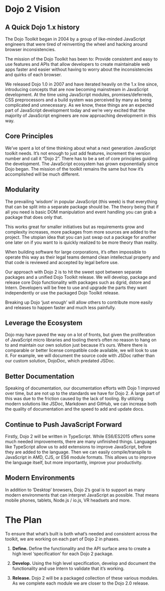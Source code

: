 # Dojo 2 Vision

## A Quick Dojo 1.x history
The Dojo Toolkit began in 2004 by a group of like-minded JavaScript engineers that were tired of reinventing the wheel and hacking around browser inconsistencies.

The mission of the Dojo Toolkit has been to: Provide consistent and easy to use features and APIs that allow developers to create maintainable web apps faster and easier without having to worry about the inconsistencies and quirks of each browser.

We released Dojo 1.0 in 2007 and have iterated heavily on the 1.x line since, introducing concepts that are now becoming mainstream in JavaScript development. At the time using JavaScript modules, promises/deferreds, CSS preprocessors and a build system was perceived by many as being complicated and unnecessary. As we know, these things are an expected part of JavaScript development today and we’re very excited that the majority of JavaScript engineers are now approaching development in this way.

## Core Principles

We’ve spent a lot of time thinking about what a next generation JavaScript toolkit needs. It’s not enough to just add features, increment the version number and call it “Dojo 2”.  There has to be a set of core principles guiding the development. The JavaScript ecosystem has grown exponentially since Dojo began. The mission of the toolkit remains the same but how it’s accomplished will be much different.

## Modularity

The prevailing ‘wisdom’ in popular JavaScript (this week) is that everything that can be split into a separate package should be. The theory being that if all you need is basic DOM manipulation and event handling you can grab a package that does only that.

This works great for smaller initiatives but as requirements grow and complexity increases, more packages from more sources are added to the project. The utopian idea that you can just swap out a package for another one later on if you want to is quickly realized to be more theory than reality.

When building software for large corporations, it’s often impossible to operate this way as their legal teams demand clean intellectual property and that code is reviewed and accepted by legal before use.

Our approach with Dojo 2 is to hit the sweet spot between separate packages and a unified Dojo Toolkit release. We will develop, package and release core Dojo functionality with packages such as dgrid, dstore and Intern. Developers will be free to use and upgrade the parts they want independently or use the packaged Dojo Toolkit release.

Breaking up Dojo ‘just enough’ will allow others to contribute more easily and releases to happen faster and much less painfully.

## Leverage the Ecosystem

Dojo may have paved the way on a lot of fronts, but given the proliferation of JavaScript micro libraries and tooling there’s often no reason to hang on to and maintain our own solution just because it’s ours. Where there is comparable or better license compatible code available, we will look to use it. For example, we will document the source code with JSDoc rather than our custom solution, DojoDoc, which predated JSDoc.

## Better Documentation

Speaking of documentation, our documentation efforts with Dojo 1 improved over time, but are not up to the standards we have for Dojo 2. A large part of this was due to the friction caused by the lack of tooling. By utilizing modern solutions like JSDoc, Markdown and GitHub, we can increase both the quality of documentation and the speed to add and update docs.

## Continue to Push JavaScript Forward

Firstly, Dojo 2 will be written in TypeScript. While ES6/ES2015 offers some much needed improvements, there are many unfinished things. Languages like TypeScript allow us to add extensions to improve JavaScript, before they are added to the language. Then we can easily compile/transpile to JavaScript in AMD, CJS, or ES6 module formats. This allows us to improve the language itself, but more importantly, improve your productivity.

## Modern Environments

In addition to ‘Desktop’ browsers, Dojo 2’s goal is to support as many modern environments that can interpret JavaScript as possible. That means mobile phones, tablets, Node.js / io.js, VR headsets and more.

# The Plan
To ensure that what’s built is both what’s needed and consistent across the toolkit, we are working on each part of Dojo 2 in phases.

1.	**Define.**
Define the functionality and the API surface area to create a high level ‘specification’ for each Dojo 2 package.

2. **Develop.**
Using the high level specification, develop and document the functionality and use Intern to validate that it’s working.

3. **Release.**
Dojo 2 will be a packaged collection of these various modules. As we complete each module we are closer to the Dojo 2.0 release.